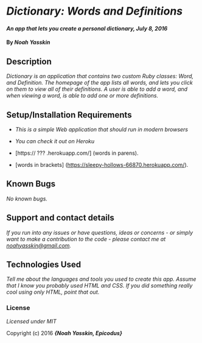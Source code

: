 # _Dictionary: Words and Definitions_

#### _An app that lets you create a personal dictionary, July 8, 2016_

#### By _**Noah Yasskin**_

## Description

_Dictionary is an application that contains two custom Ruby classes: Word, and Definition. The homepage of the app lists all words, and lets you click on them to view all of their definitions. A user is able to add a word, and when viewing a word, is able to add one or more definitions._

## Setup/Installation Requirements

* _This is a simple Web application that should run in modern browsers_

* _You can check it out on Heroku_

* [https:// ??? .herokuapp.com/] (words in parens).
* [words in brackets] (https://sleepy-hollows-66870.herokuapp.com/).

## Known Bugs

_No known bugs._

## Support and contact details

_If you run into any issues or have questions, ideas or concerns - or simply want to make a contribution to the code - please contact me at noahyasskin@gmail.com._

## Technologies Used

_Tell me about the languages and tools you used to create this app. Assume that I know you probably used HTML and CSS. If you did something really cool using only HTML, point that out._

### License

*Licensed under MIT*

Copyright (c) 2016 **_{Noah Yasskin, Epicodus}_**
